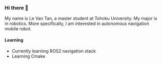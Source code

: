 ### Hi there 👋

My name is Le Van Tan, a master student at Tohoku University. My major is in robotics. More specifically, I am interested in autonomous navigation mobile robot.

#### Learning
- Currently learning ROS2 navigation stack
- Learning Cmake
<!--
**TanLeVan/TanLeVan** is a ✨ _special_ ✨ repository because its `README.md` (this file) appears on your GitHub profile.


- 🌱 I’m currently learning Cmake
